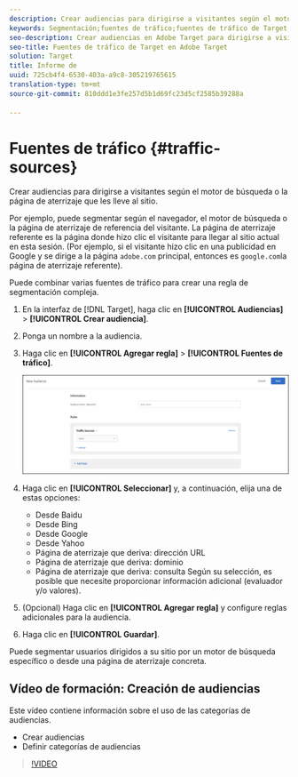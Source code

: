 ```yaml
---
description: Crear audiencias para dirigirse a visitantes según el motor de búsqueda o la página de aterrizaje que les lleve al sitio.
keywords: Segmentación;fuentes de tráfico;fuentes de tráfico de Target;motor de búsqueda Target;motor de búsqueda;página de destino;página de destino Target;página de destino de referencia
seo-description: Crear audiencias en Adobe Target para dirigirse a visitantes según el motor de búsqueda o la página de aterrizaje que les lleve a su sitio.
seo-title: Fuentes de tráfico de Target en Adobe Target
solution: Target
title: Informe de
uuid: 725cb4f4-6530-403a-a9c8-305219765615
translation-type: tm+mt
source-git-commit: 810ddd1e3fe257d5b1d69fc23d5cf2585b39288a

---
```



# Fuentes de tráfico {#traffic-sources}

Crear audiencias para dirigirse a visitantes según el motor de búsqueda o la página de aterrizaje que les lleve al sitio.

Por ejemplo, puede segmentar según el navegador, el motor de búsqueda o la página de aterrizaje de referencia del visitante. La página de aterrizaje referente es la página donde hizo clic el visitante para llegar al sitio actual en esta sesión. (Por ejemplo, si el visitante hizo clic en una publicidad en Google y se dirige a la página `adobe.com` principal, entonces es `google.com`la página de aterrizaje referente).

Puede combinar varias fuentes de tráfico para crear una regla de segmentación compleja.

1. En la interfaz de [!DNL Target], haga clic en **[!UICONTROL Audiencias]** &gt; **[!UICONTROL Crear audiencia]**.
1. Ponga un nombre a la audiencia.
1. Haga clic en **[!UICONTROL Agregar regla]** &gt; **[!UICONTROL Fuentes de tráfico]**.

   ![](assets/target_traffic_source.png)

1. Haga clic en **[!UICONTROL Seleccionar]** y, a continuación, elija una de estas opciones:

   * Desde Baidu
   * Desde Bing
   * Desde Google
   * Desde Yahoo
   * Página de aterrizaje que deriva: dirección URL
   * Página de aterrizaje que deriva: dominio
   * Página de aterrizaje que deriva: consulta
   Según su selección, es posible que necesite proporcionar información adicional (evaluador y/o valores).

1. (Opcional) Haga clic en **[!UICONTROL Agregar regla]** y configure reglas adicionales para la audiencia.
1. Haga clic en **[!UICONTROL Guardar]**.

Puede segmentar usuarios dirigidos a su sitio por un motor de búsqueda específico o desde una página de aterrizaje concreta.

## Vídeo de formación: Creación de audiencias

Este vídeo contiene información sobre el uso de las categorías de audiencias.

* Crear audiencias
* Definir categorías de audiencias

>[!VIDEO](https://video.tv.adobe.com/v/17392?captions=spa)
